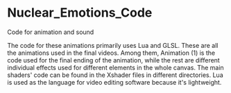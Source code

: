 # Nuclear_Emotions_Code
 Code for animation and sound

The code for these animations primarily uses Lua and GLSL. These are all the animations used in the final videos. Among them, Animation (1) is the code used for the final ending of the animation, while the rest are different individual effects used for different elements in the whole canvas. The main shaders' code can be found in the Xshader files in different directories. Lua is used as the language for video editing software because it's lightweight.
